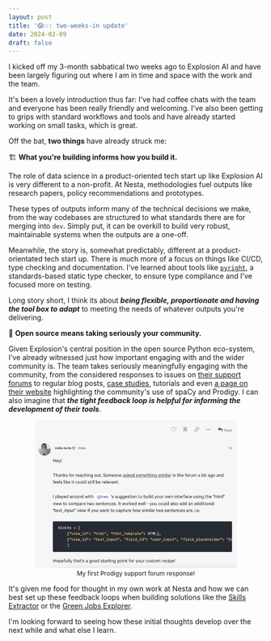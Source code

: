 ```yaml
---
layout: post
title: '😱💥: two-weeks-in update'
date: 2024-02-09
draft: false
---
```


I kicked off my 3-month sabbatical two weeks ago to Explosion AI and have been largely figuring out where I am in time and space with the work and the team. 

It's been a lovely introduction thus far: I've had coffee chats with the team and everyone has been really friendly and welcoming. I've also been getting to grips with standard workflows and tools and have already started working on small tasks, which is great. 

Off the bat, **two things** have already struck me: 

 🏗️ **What you're building informs how you build it.**

The role of data science in a product-oriented tech start up like Explosion AI is very different to a non-profit. At Nesta, methodologies fuel outputs like research papers, policy recommendations and prototypes. 

These types of outputs inform many of the technical decisions we make, from the way codebases are structured to what standards there are for merging into `dev`. Simply put, it can be overkill to build very robust, maintainable systems when the outputs are a one-off. 

Meanwhile, the story is, somewhat predictably, different at a product-orientated tech start up. There is much more of a focus on things like CI/CD, type checking and documentation. I've learned about tools like [`pyright`](https://github.com/microsoft/pyright), a standards-based static type checker, to ensure type compliance and I've focused more on testing. 

Long story short, I think its about **_being flexible, proportionate and having the tool box to adapt_** to meeting the needs of whatever outputs you're delivering.

👯 **Open source means taking seriously your community.**

Given Explosion's central position in the open source Python eco-system, I've already witnessed just how important engaging with and the wider community is. The team takes seriously meaningfully engaging with the community, from the considered responses to issues on [their support forums](https://support.prodi.gy/) to regular blog posts, [case studies](https://explosion.ai/blog/nesta-skills), tutorials and even [a page on their website](https://explosion.ai/_/category/universe) highlighting the community's use of spaCy and Prodigy. I can also imagine that **_the tight feedback loop is helpful for informing the development of their tools_**.

<figure style="text-align: center;">
    <img src="/images/first_forum_response.jpg" alt="forum_screenshot" width="400" style="max-width: 100%;"/>
    <figcaption style="font-size: 12px;">My first Prodigy support forum response!</figcaption>
</figure>


It's given me food for thought in my own work at Nesta and how we can best set up these feedback loops when building solutions like the [Skills Extractor](https://github.com/nestauk/ojd_daps_skills) or the [Green Jobs Explorer](https://github.com/nestauk/dap_prinz_green_jobs?tab=readme-ov-file#green-jobs-explorer). 


I'm looking forward to seeing how these initial thoughts develop over the next while and what else I learn. 